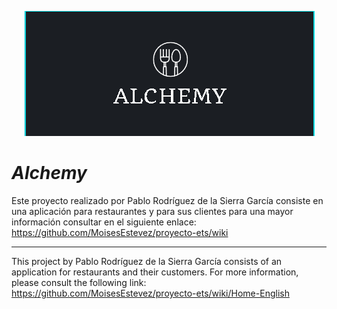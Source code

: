 <p align="center">
  <img src="https://github.com/MoisesEstevez/proyecto-ets/blob/main/img/PortadaRestaurante.png">
</p>


  
# _Alchemy_ #

Este proyecto realizado por Pablo Rodríguez de la Sierra García consiste en una aplicación para restaurantes y para sus clientes para una mayor información consultar en el siguiente enlace: https://github.com/MoisesEstevez/proyecto-ets/wiki

*** 

This project by Pablo Rodríguez de la Sierra García consists of an application for restaurants and their customers. For more information, please consult the following link: https://github.com/MoisesEstevez/proyecto-ets/wiki/Home-English

